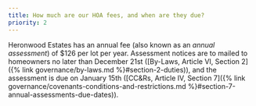 ```yaml
---
title: How much are our HOA fees, and when are they due?
priority: 2
---
```


Heronwood Estates has an annual fee (also known as an *annual assessment*) of $126 per lot per year. Assessment notices are to mailed to homeowners no later than December 21st ([By-Laws, Article VI, Section 2]({% link governance/by-laws.md %}#section-2-duties)), and the assessment is due on January 15th ([CC&Rs, Article IV, Section 7]({% link governance/covenants-conditions-and-restrictions.md %}#section-7-annual-assessments-due-dates)).
